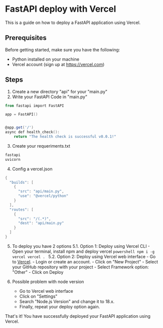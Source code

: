 # FastAPI deploy with Vercel

This is a guide on how to deploy a FastAPI application using Vercel.

## Prerequisites

Before getting started, make sure you have the following:

- Python installed on your machine
- Vercel account (sign up at https://vercel.com)

## Steps

1. Create a new directory "api" for your "main.py"
2. Write your FastAPI Code in "main.py"

```powershell
from fastapi import FastAPI

app = FastAPI()


@app.get('/')
async def health_check():
    return "The health check is successful v0.0.1!"
```

3. Create your requeriments.txt
```powershell
fastapi
uvicorn
```

4. Config a vercel.json
```powershell
{
  "builds": [
    {
      "src": "api/main.py",
      "use": "@vercel/python"
    }
  ],
  "routes": [
    {
      "src": "/(.*)",
      "dest": "api/main.py"
    }
  ]
}
```
5. To deploy you have 2 options
    5.1. Option 1: Deploy using Vercel CLI
        - Open your terminal, install npm and deploy vercel
        ```powershell
            npm i -g vercel
            vercel .
        ```
    5.2. Option 2: Deploy using Vercel web interface
        - Go to [Vercel](https://vercel.com/).
        - Login or create an account.
        - Click on "New Project"
        - Select your GitHub repository with your project
        - Select Framework option: "Other"
        - Click on Deploy

6. Possible problem with node version
    - Go to Vercel web interface
    - Click on "Settings"
    - Search "Node.js Version" and change it to 18.x.
    - Finally, repeat your deploy option again.

That's it! You have successfully deployed your FastAPI application using Vercel.
